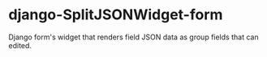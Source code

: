 django-SplitJSONWidget-form
===========================

Django form's widget that renders field JSON data as group fields that can edited.
